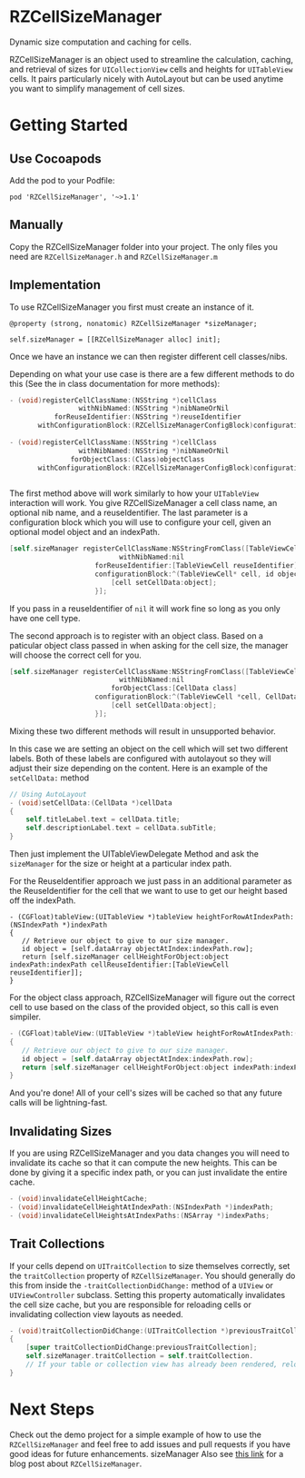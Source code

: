 RZCellSizeManager
=================

Dynamic size computation and caching for cells.

RZCellSizeManager is an object used to streamline the calculation, caching, and retrieval of sizes for `UICollectionView` cells and heights for `UITableView` cells.  It pairs particularly nicely with AutoLayout but can be used anytime you want to simplify management of cell sizes.


Getting Started
===============

Use Cocoapods
------------------
Add the pod to your Podfile:

```
pod 'RZCellSizeManager', '~>1.1'
```


Manually
---------

Copy the RZCellSizeManager folder into your project.  The only files you need are `RZCellSizeManager.h` and `RZCellSizeManager.m`

Implementation
--------------

To use RZCellSizeManager you first must create an instance of it.

```
@property (strong, nonatomic) RZCellSizeManager *sizeManager;
```
```
self.sizeManager = [[RZCellSizeManager alloc] init];

```

Once we have an instance we can then register different cell classes/nibs.

Depending on what your use case is there are a few different methods to do this (See the in class documentation for more methods):

```objective-c
- (void)registerCellClassName:(NSString *)cellClass
                 withNibNamed:(NSString *)nibNameOrNil
           forReuseIdentifier:(NSString *)reuseIdentifier
       withConfigurationBlock:(RZCellSizeManagerConfigBlock)configurationBlock; 
       
- (void)registerCellClassName:(NSString *)cellClass
                 withNibNamed:(NSString *)nibNameOrNil
               forObjectClass:(Class)objectClass
       withConfigurationBlock:(RZCellSizeManagerConfigBlock)configurationBlock;
       
```

The first method above will work similarly to how your `UITableView` interaction will work.  You give RZCellSizeManager a cell class name, an optional nib name, and a reuseIdentifier.  The last parameter is a configuration block which you will use to configure your cell, given an optional model object and an indexPath.

```objective-c
[self.sizeManager registerCellClassName:NSStringFromClass([TableViewCell class]) 
                           withNibNamed:nil 
                     forReuseIdentifier:[TableViewCell reuseIdentifier] 
                     configurationBlock:^(TableViewCell* cell, id object) {
                         [cell setCellData:object];
                     }];
```
If you pass in a reuseIdentifier of `nil` it will work fine so long as you only have one cell type.
    
The second approach is to register with an object class.  Based on a paticular object class passed in when asking for the cell size, the manager will choose the correct cell for you.

```objective-c
[self.sizeManager registerCellClassName:NSStringFromClass([TableViewCell class]) 
                           withNibNamed:nil 
                         forObjectClass:[CellData class] 
                     configurationBlock:^(TableViewCell *cell, CellData *object) {
                         [cell setCellData:object];
                     }];
```
Mixing these two different methods will result in unsupported behavior.

In this case we are setting an object on the cell which will set two different labels.  Both of these labels are configured with autolayout so they will adjust their size depending on the content.  Here is an example of the  `setCellData:` method

```objective-c
// Using AutoLayout
- (void)setCellData:(CellData *)cellData
{
    self.titleLabel.text = cellData.title;
    self.descriptionLabel.text = cellData.subTitle;
}
```

Then just implement the UITableViewDelegate Method and ask the `sizeManager` for the size or height at a particular index path.

For the ReuseIdentifier approach we just pass in an additional parameter as the ReuseIdentifier for the cell that we want to use to get our height based off the indexPath.

```
- (CGFloat)tableView:(UITableView *)tableView heightForRowAtIndexPath:(NSIndexPath *)indexPath
{
   // Retrieve our object to give to our size manager.
   id object = [self.dataArray objectAtIndex:indexPath.row];
   return [self.sizeManager cellHeightForObject:object indexPath:indexPath cellReuseIdentifier:[TableViewCell reuseIdentifier]];	
}
```     

For the object class approach, RZCellSizeManager will figure out the correct cell to use based on the class of the provided object, so this call is even simpiler.

```objective-c
- (CGFloat)tableView:(UITableView *)tableView heightForRowAtIndexPath:(NSIndexPath *)indexPath
{
   // Retrieve our object to give to our size manager.
   id object = [self.dataArray objectAtIndex:indexPath.row];
   return [self.sizeManager cellHeightForObject:object indexPath:indexPath];
}
```

And you're done! All of your cell's sizes will be cached so that any future calls will be lightning-fast.


Invalidating Sizes
------------------

If you are using RZCellSizeManager and you data changes you will need to invalidate its cache so that it can compute the new heights.  This can be done by giving it a specific index path, or you can just invalidate the entire cache.

```objective-c
- (void)invalidateCellHeightCache;
- (void)invalidateCellHeightAtIndexPath:(NSIndexPath *)indexPath;
- (void)invalidateCellHeightsAtIndexPaths:(NSArray *)indexPaths;
```

Trait Collections
-----------------

If your cells depend on `UITraitCollection` to size themselves correctly, set the `traitCollection` property of `RZCellSizeManager`. You should generally do this from inside the `-traitCollectionDidChange:` method of a `UIView` or `UIViewController` subclass. Setting this property automatically invalidates the cell size cache, but you are responsible for reloading cells or invalidating collection view layouts as needed.

```objective-c
- (void)traitCollectionDidChange:(UITraitCollection *)previousTraitCollection
{
    [super traitCollectionDidChange:previousTraitCollection];
    self.sizeManager.traitCollection = self.traitCollection.
    // If your table or collection view has already been rendered, reload data or invalidate the layout here
}
```

Next Steps
==========

Check out the demo project for a simple example of how to use the ```RZCellSizeManager``` and feel free to add issues and pull requests if you have good ideas for future enhancements.
sizeManager
Also see [this link](http://www.raizlabs.com/dev/2014/02/leveraging-auto-layout-for-dynamic-cell-heights) for a blog post about `RZCellSizeManager`.
